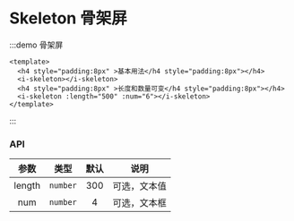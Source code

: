 # Skeleton 骨架屏

:::demo 骨架屏

```vue
<template>
  <h4 style="padding:8px" >基本用法</h4 style="padding:8px"></h4>
  <i-skeleton></i-skeleton>
  <h4 style="padding:8px" >长度和数量可变</h4 style="padding:8px"></h4>
  <i-skeleton :length="500" :num="6"></i-skeleton>
</template>

```

:::
### API

|         参数          |       类型       |          默认           |                      说明                      |   
| :-------------------: | :--------------: | :---------------------: | :--------------------------------------------: |
| length |     `number`     |           300            |                     可选，文本值                     | 
|      num      |     `number`     |           4           |            可选，文本框         |                 |

